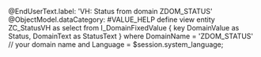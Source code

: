 @EndUserText.label: 'VH: Status from domain ZDOM_STATUS'
@ObjectModel.dataCategory: #VALUE_HELP
define view entity ZC_StatusVH
  as select from I_DomainFixedValue
{
  key DomainValue  as Status,
      DomainText   as StatusText
}
where
  DomainName = 'ZDOM_STATUS'                // your domain name
  and Language = $session.system_language;

